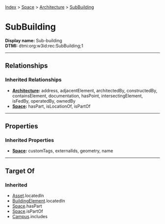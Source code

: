 [Index](../../Index.md) > [Space](../Space.md) > [Architecture](Architecture.md) > [SubBuilding](#)
# SubBuilding

**Display name:** Sub-building<br />
**DTMI:** dtmi:org:w3id:rec:SubBuilding;1

---

## Relationships

### Inherited Relationships
* **[Architecture](Architecture.md):** address, adjacentElement, architectedBy, constructedBy, containsElement, documentation, hasPoint, intersectingElement, isFedBy, operatedBy, ownedBy
* **[Space](../Space.md):** hasPart, isLocationOf, isPartOf

---

## Properties

### Inherited Properties
* **[Space](../Space.md):** customTags, externalIds, geometry, name

---

## Target Of
### Inherited
* [Asset](../../Asset/Asset.md).locatedIn
* [BuildingElement](../../BuildingElement/BuildingElement.md).locatedIn
* [Space](../Space.md).hasPart
* [Space](../Space.md).isPartOf
* [Campus](../../Collection/SpaceCollection/Campus.md).includes
